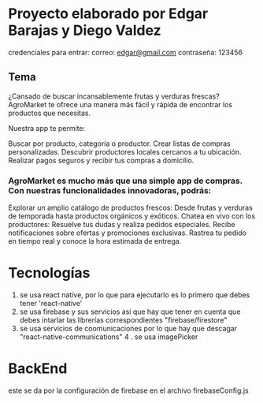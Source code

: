 # Proyecto elaborado por Edgar Barajas y Diego Valdez 
credenciales para entrar:
correo: edgar@gmail.com
contraseña: 123456



## Tema
 ¿Cansado de buscar incansablemente frutas y verduras frescas? AgroMarket te ofrece una manera más fácil y rápida de encontrar los productos que necesitas.

Nuestra app te permite:

 Buscar por producto, categoría o productor.
 Crear listas de compras personalizadas.
Descubrir productores locales cercanos a tu ubicación.
Realizar pagos seguros y recibir tus compras a domicilio.


### AgroMarket es mucho más que una simple app de compras. Con nuestras funcionalidades innovadoras, podrás:

 Explorar un amplio catálogo de productos frescos: Desde frutas y verduras de temporada hasta productos orgánicos y exóticos.
 Chatea en vivo con los productores: Resuelve tus dudas y realiza pedidos especiales.
Recibe notificaciones sobre ofertas y promociones exclusivas.
Rastrea tu pedido en tiempo real y conoce la hora estimada de entrega.


# Tecnologías 
 1.  se usa react native, por lo que para ejecutarlo es lo primero que debes tener 'react-native'
 2.  se usa firebase y sus servicios asi que hay que tener en cuenta que debes intarlar las librerías correspondientes "firebase/firestore"
3.  se usa servicios de coomunicaciones por lo que hay que descagar "react-native-communications"
4 .  se usa imagePicker 
# BackEnd

este se da por la configuración de firebase en el archivo firebaseConfig.js

